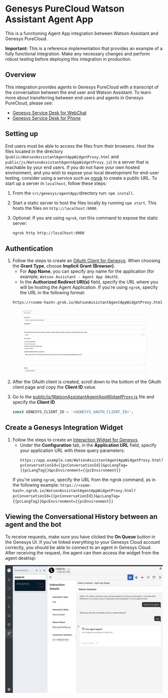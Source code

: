 # Genesys PureCloud Watson Assistant Agent App

This is a functioning Agent App integration between Watson Assistant and Genesys PureCloud.

**Important:**  This is a reference implementation that provides an example of a fully functional integration. Make any necessary changes and perform robust testing before deploying this integration in production.

## Overview

This integration provides agents in Genesys PureCloud with a transcript of the conversation between the end user and Watson Assistant. To learn more about transferring between end users and agents in Genesys PureCloud, please see:
- [Genesys Service Desk for WebChat](../webChat/)
- [Genesys Service Desk for Phone](https://cloud.ibm.com/docs/assistant?topic=assistant-deploy-phone-genesys)

## Setting up

End users must be able to access the files from their browsers. Host the files located in the directory (`public/WatsonAssistantAgentAppWidgetProxy.html` and `public/js/WatsonAssistantAgentAppWidgetProxy.js`) in a server that is reachable by your end users. If you do not have your own hosted environment, and you wish to expose your local development for end-user testing, consider using a service such as [ngrok](https://ngrok.com/) to create a public URL.
To start up a server in `localhost`, follow these steps:

1. From the `src/genesys/agentApp/`directory run: `npm install`.

1. Start a static server to host the files locally by running `npm start`. This hosts the files on `http://localhost:9000`.

1. Optional: If you are using `ngrok`, run this command to expose the static server:
    ```bash
    ngrok http http://localhost:9000
    ```



## Authentication

1. Follow the steps to create an [OAuth Client for Genesys](https://help.mypurecloud.com/articles/create-an-oauth-client/). When choosing the **Grant Type**, choose **Implicit Grant (Browser)**.
    - For **App Name**, you can specify any name for the application (for example, `Watson Assistant - Agent App OAuth`).
    - In the **Authorized Redirect URI(s)** field, specify the URL where you will be hosting the Agent Application. If you're using `ngrok`, specify the URL in the following format:
    ```
    https://<some-hash>.grok.io/WatsonAssistantAgentAppWidgetProxy.html
    ``` 
<p align="center">
<img src="images/genesys-oauth-client.png" width="400">
</p>

2. After the OAuth client is created, scroll down to the bottom of the OAuth client page and copy the **Client ID** value.

3. Go to the [public/js/WatsonAssistantAgentAppWidgetProxy.js](public/js/WatsonAssistantAgentAppWidgetProxy.js#15) file and specify the **Client ID**
    ```javascript
    const GENESYS_CLIENT_ID = '<GENESYS_OAUTH_CLIENT_ID>';
    ```


## Create a Genesys Integration Widget

1. Follow the steps to create an [Interaction Widget for Genesys](https://help.mypurecloud.com/articles/set-up-an-interaction-widget-integration/). 
    - Under the **Configuration** tab, in the **Application URL** field, specify your application URL with these query parameters:
        ```
        https://app.example.com/WatsonAssistantAgentAppWidgetProxy.html?pcConversationId={{pcConversationId}}&pcLangTag={{pcLangTag}}&pcEnvironment={{pcEnvironment}}
        ```
    If you're using `ngrok`, specify the URL from the ngrok command, as in the following example:
        ```
        https://<some-hash>.ngrok.io/WatsonAssistantAgentAppWidgetProxy.html?pcConversationId={{pcConversationId}}&pcLangTag={{pcLangTag}}&pcEnvironment={{pcEnvironment}}
        ```


## Viewing the Conversational History between an agent and the bot

To receive requests, make sure you have clicked the **On Queue** button in the Genesys UI. If you've linked everything to your Genesys Cloud account correctly, you should be able to connect to an agent in Genesys Cloud. After receiving the request, the agent can then access the widget from the agent desktop:

![](images/genesys-agent-app.png)




